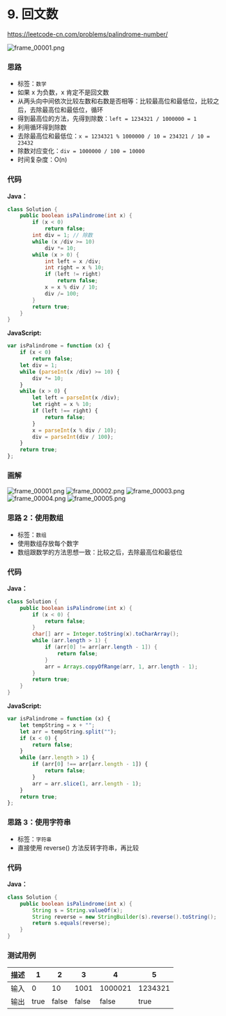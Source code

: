 # 9. 回文数 

https://leetcode-cn.com/problems/palindrome-number/

![frame_00001.png](https://tva1.sinaimg.cn/large/006tNbRwly1ga0w1h9s1wj30zk0k0naf.jpg)

### 思路

* 标签：` 数学 `
* 如果 x 为负数，x 肯定不是回文数
* 从两头向中间依次比较左数和右数是否相等：比较最高位和最低位，比较之后，去除最高位和最低位，循环
* 得到最高位的方法，先得到除数：`left = 1234321 / 1000000 = 1`
* 利用循环得到除数
* 去除最高位和最低位：`x = 1234321 % 1000000 / 10 = 234321 / 10 = 23432`
* 除数对应变化：`div = 1000000 / 100 = 10000`
* 时间复杂度：O(n)

### 代码
**Java：**
```Java
class Solution {
    public boolean isPalindrome(int x) {
        if (x < 0)
            return false;
        int div = 1; // 除数
        while (x /div >= 10)
            div *= 10;
        while (x > 0) {
            int left = x /div;
            int right = x % 10;
            if (left != right)
                return false;
            x = x % div / 10;
            div /= 100;
        }
        return true;
    }
}
```
**JavaScript:**
```JavaScript
var isPalindrome = function (x) {
    if (x < 0)
        return false;
    let div = 1;
    while (parseInt(x /div) >= 10) {
        div *= 10;
    }
    while (x > 0) {
        let left = parseInt(x /div);
        let right = x % 10;
        if (left !== right) {
            return false;
        }
        x = parseInt(x % div / 10);
        div = parseInt(div / 100);
    }
    return true;
};
```
### 画解

![frame_00001.png](https://i.loli.net/2019/08/19/3gq7oZknQCi2IXp.png)
![frame_00002.png](https://i.loli.net/2019/08/19/VZnAHJkwcPveFMf.png)
![frame_00003.png](https://i.loli.net/2019/08/19/Oy25Krui9SCkv6m.png)
![frame_00004.png](https://i.loli.net/2019/08/19/QjLEfvaWh9wudGo.png)
![frame_00005.png](https://i.loli.net/2019/08/19/AeDY7UGlzkJIZRL.png)

### 思路 2：使用数组
* 标签：` 数组 `
* 使用数组存放每个数字
* 数组跟数学的方法思想一致：比较之后，去除最高位和最低位
### 代码
**Java：**
```Java
class Solution {
    public boolean isPalindrome(int x) {
        if (x < 0) {
            return false;
        }
        char[] arr = Integer.toString(x).toCharArray();
        while (arr.length > 1) {
            if (arr[0] != arr[arr.length - 1]) {
                return false;
            }
            arr = Arrays.copyOfRange(arr, 1, arr.length - 1);
        }
        return true;
    }
}
```
**JavaScript:**
```JavaScript
var isPalindrome = function (x) {
    let tempString = x + "";
    let arr = tempString.split("");
    if (x < 0) {
        return false;
    }
    while (arr.length > 1) {
        if (arr[0] !== arr[arr.length - 1]) {
            return false;
        }
        arr = arr.slice(1, arr.length - 1);
    }
    return true;
};
```
### 思路 3：使用字符串
* 标签：` 字符串 `
* 直接使用 reverse() 方法反转字符串，再比较

### 代码
**Java：**
```Java
class Solution {
    public boolean isPalindrome(int x) {
        String s = String.valueOf(x);
        String reverse = new StringBuilder(s).reverse().toString();
        return s.equals(reverse);
    }
}
```

### 测试用例
描述 | 1 | 2 | 3 | 4 | 5 
---|---|---|---|---|---
输入 | 0 | 10 | 1001 | 1000021 | 1234321
输出 | true | false |  false | false | true